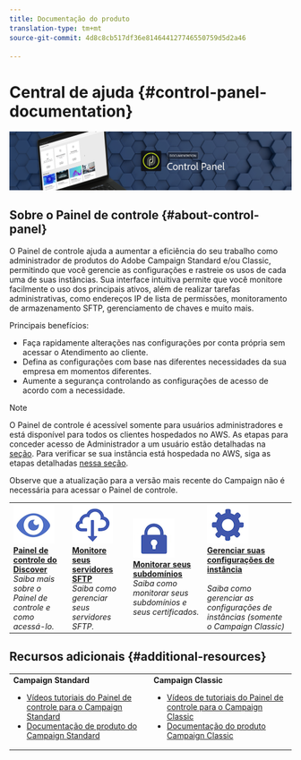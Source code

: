 ```yaml
---
title: Documentação do produto
translation-type: tm+mt
source-git-commit: 4d8c8cb517df36e814644127746550759d5d2a46

---
```



# Central de ajuda {#control-panel-documentation}

![](assets/banner.png)

## Sobre o Painel de controle {#about-control-panel}

O Painel de controle ajuda a aumentar a eficiência do seu trabalho como administrador de produtos do Adobe Campaign Standard e/ou Classic, permitindo que você gerencie as configurações e rastreie os usos de cada uma de suas instâncias. Sua interface intuitiva permite que você monitore facilmente o uso dos principais ativos, além de realizar tarefas administrativas, como endereços IP de lista de permissões, monitoramento de armazenamento SFTP, gerenciamento de chaves e muito mais.

Principais benefícios:

* Faça rapidamente alterações nas configurações por conta própria sem acessar o Atendimento ao cliente.
* Defina as configurações com base nas diferentes necessidades da sua empresa em momentos diferentes.
* Aumente a segurança controlando as configurações de acesso de acordo com a necessidade.

>[!NOTE]
>O Painel de controle é acessível somente para usuários administradores e está disponível para todos os clientes hospedados no AWS. As etapas para conceder acesso de Administrador a um usuário estão detalhadas na [seção](discover/using/managing-permissions.md). Para verificar se sua instância está hospedada no AWS, siga as etapas detalhadas [nessa seção](faq.md).
>
>Observe que a atualização para a versão mais recente do Campaign não é necessária para acessar o Painel de controle.

<table>
<tr>
    <td>
        <a href="discover/using/accessing-control-panel.md"><img alt="condições" src="assets/discover.png"/></a>
        <div><a href="discover/using/accessing-control-panel.md"><strong>Painel de controle do Discover</strong></a></div>
        <em>Saiba mais sobre o Painel de controle e como acessá-lo.</em>
    </td>
    <td>
        <a href="sftp/using/about-sftp-management.md"><img alt="condições" src="assets/sftp.png"/></a>
        <div><a href="sftp/using/about-sftp-management.md"><strong>Monitore seus servidores SFTP</strong></a></div>
        <em>Saiba como gerenciar seus servidores SFTP.</em>
    </td>
    <td>
        <a href="subdomains-certificates/using/about-ssl-certificates.md"><img alt="condições" src="assets/subdomains.png"/></a>
        <div><a href="subdomains-certificates/using/about-ssl-certificates.md"><strong>Monitorar seus subdomínios</strong></a></div>
        <em>Saiba como monitorar seus subdomínios e seus certificados.</em>
    </td>
    <td>
        <a href="instances-settings/using/ip-whitelisting-instance-access.md"><img alt="condições" src="assets/instance_settings.png"/></a>
        <div><a href="instances-settings/using/ip-whitelisting-instance-access.md"><strong>Gerenciar suas configurações de instância</strong></a></div>
        <br/><em>Saiba como gerenciar as configurações de instâncias (somente o Campaign Classic)</em>
    </td>
</tr>
</table>

## Recursos adicionais {#additional-resources}

<table>
    <tr>
        <td><b>Campaign Standard</b><br/>
        <ul>
            <li><a href="https://docs.adobe.com/content/help/en/campaign-learn/campaign-standard-tutorials/administrating/control-panel/control-panel-overview.html">Vídeos tutoriais do Painel de controle para o Campaign Standard</a></li>
            <li><a href="https://docs.adobe.com/content/help/en/campaign-standard/using/campaign-standard-home.html">Documentação de produto do Campaign Standard</a></li>
        </ul>
        </td>
        <td><b>Campaign Classic</b><br/>
        <ul>
            <li><a href="https://docs.adobe.com/content/help/en/campaign-learn/campaign-classic-tutorials/administrating/control-panel-acc/control-panel-overview.html">Vídeos de tutoriais do Painel de controle para o Campaign Classic</a></li>
            <li><a href="https://docs.adobe.com/content/help/en/campaign-classic/using/campaign-classic-home.html">Documentação do produto Campaign Classic</a></li>
        </ul>
        </td>
    </tr>
</table>
